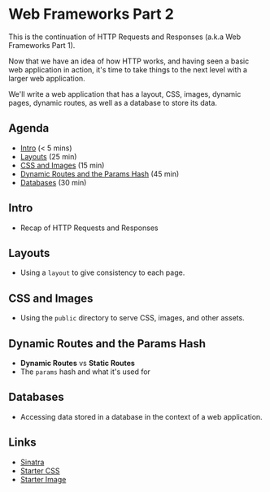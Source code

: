 # Web Frameworks Part 2

This is the continuation of HTTP Requests and Responses (a.k.a Web Frameworks Part 1).

Now that we have an idea of how HTTP works, and having seen a basic web application in action, it's time to take things to the next level with a larger web application.

We'll write a web application that has a layout, CSS, images, dynamic pages, dynamic routes, as well as  a database to store its data.

## Agenda

* [Intro](#intro) (< 5 mins)
* [Layouts](#layouts) (25 min)
* [CSS and Images](#css-and-images) (15 min)
* [Dynamic Routes and the Params Hash](#dynamic-routes-and-the-params-hash) (45 min)
* [Databases](#databases) (30 min)

## Intro

* Recap of HTTP Requests and Responses

## Layouts

* Using a `layout` to give consistency to each page.

## CSS and Images

* Using the `public` directory to serve CSS, images, and other assets.

## Dynamic Routes and the Params Hash

* **Dynamic Routes** vs **Static Routes**
* The `params` hash and what it's used for

## Databases

* Accessing data stored in a database in the context of a web application.

## Links

* [Sinatra](http://www.sinatrarb.com)
* [Starter CSS](https://tinyurl.com/ydyk6dc2)
* [Starter Image](https://tinyurl.com/y7zuf3bf)
